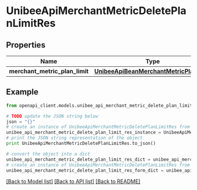 # UnibeeApiMerchantMetricDeletePlanLimitRes


## Properties

Name | Type | Description | Notes
------------ | ------------- | ------------- | -------------
**merchant_metric_plan_limit** | [**UnibeeApiBeanMerchantMetricPlanLimit**](UnibeeApiBeanMerchantMetricPlanLimit.md) |  | [optional] 

## Example

```python
from openapi_client.models.unibee_api_merchant_metric_delete_plan_limit_res import UnibeeApiMerchantMetricDeletePlanLimitRes

# TODO update the JSON string below
json = "{}"
# create an instance of UnibeeApiMerchantMetricDeletePlanLimitRes from a JSON string
unibee_api_merchant_metric_delete_plan_limit_res_instance = UnibeeApiMerchantMetricDeletePlanLimitRes.from_json(json)
# print the JSON string representation of the object
print UnibeeApiMerchantMetricDeletePlanLimitRes.to_json()

# convert the object into a dict
unibee_api_merchant_metric_delete_plan_limit_res_dict = unibee_api_merchant_metric_delete_plan_limit_res_instance.to_dict()
# create an instance of UnibeeApiMerchantMetricDeletePlanLimitRes from a dict
unibee_api_merchant_metric_delete_plan_limit_res_form_dict = unibee_api_merchant_metric_delete_plan_limit_res.from_dict(unibee_api_merchant_metric_delete_plan_limit_res_dict)
```
[[Back to Model list]](../README.md#documentation-for-models) [[Back to API list]](../README.md#documentation-for-api-endpoints) [[Back to README]](../README.md)


